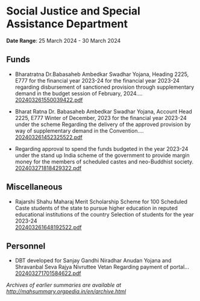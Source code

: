 # Social Justice and Special Assistance Department

**Date Range**: 25 March 2024 - 30 March 2024


## Funds
- Bharatratna Dr.Babasaheb Ambedkar Swadhar Yojana, Heading 2225, E777 for the financial year 2023-24 for the financial year 2023-24 regarding disbursement of sanctioned provision through supplementary demand in the budget session of February, 2024....\
  [202403261550039422.pdf](https://gr.maharashtra.gov.in/Site/Upload/Government%20Resolutions/English/202403261550039422.pdf)

- Bharat Ratna Dr. Babasaheb Ambedkar Swadhar Yojana, Account Head 2225, E777 Winter of December, 2023 for the financial year 2023-24 under the scheme   Regarding the delivery of the approved provision by way of supplementary demand in the Convention....\
  [202403261452325522.pdf](https://gr.maharashtra.gov.in/Site/Upload/Government%20Resolutions/English/202403261452325522.pdf)

- Regarding approval to spend the funds budgeted in the year 2023-24 under the stand up India scheme of the government to provide margin money for the members of scheduled castes and neo-Buddhist society.\
  [202403271818429322.pdf](https://gr.maharashtra.gov.in/Site/Upload/Government%20Resolutions/English/202403271818429322.pdf)

## Miscellaneous
- Rajarshi Shahu Maharaj Merit Scholarship Scheme for 100 Scheduled Caste students of the state to pursue higher education in reputed educational institutions of the country Selection of students for the year 2023-24\
  [202403261648192522.pdf](https://gr.maharashtra.gov.in/Site/Upload/Government%20Resolutions/English/202403261648192522.pdf)

## Personnel
- DBT developed for Sanjay Gandhi Niradhar Anudan Yojana and Shravanbal Seva Rajya Nivruttee Vetan Regarding payment of portal...\
  [202403271701584622.pdf](https://gr.maharashtra.gov.in/Site/Upload/Government%20Resolutions/English/202403271701584622.pdf)


*Archives of earlier summaries are available at http://mahsummary.orgpedia.in/en/archive.html*